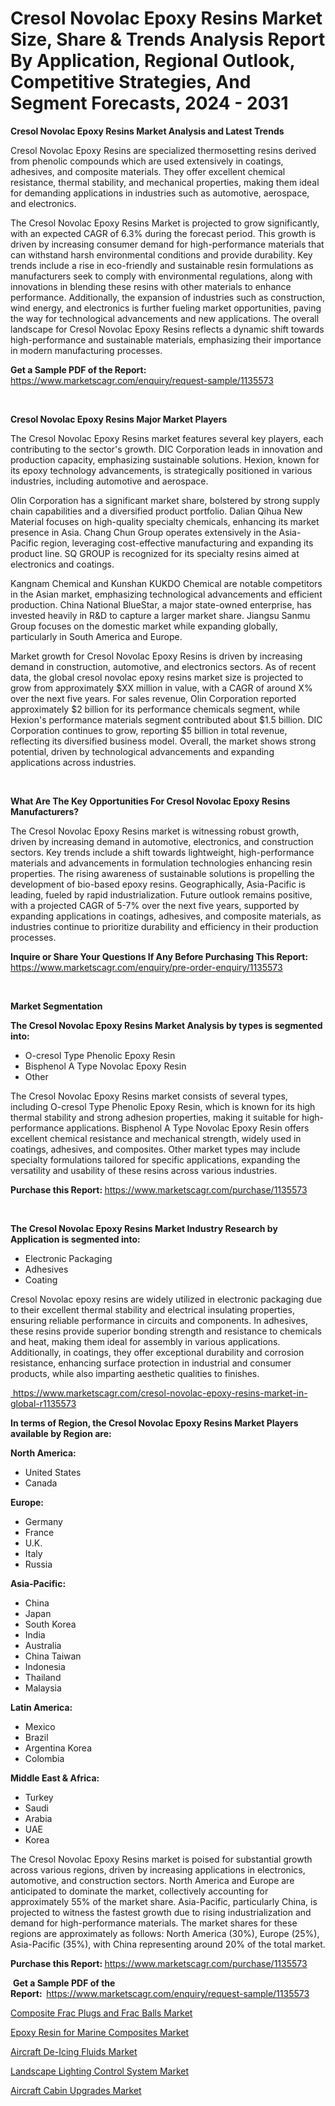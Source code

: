 <p><h1>Cresol Novolac Epoxy Resins Market Size, Share & Trends Analysis Report By Application, Regional Outlook, Competitive Strategies, And Segment Forecasts, 2024 - 2031</h1></p><p><strong>Cresol Novolac Epoxy Resins Market Analysis and Latest Trends</strong></p>
<p><p>Cresol Novolac Epoxy Resins are specialized thermosetting resins derived from phenolic compounds which are used extensively in coatings, adhesives, and composite materials. They offer excellent chemical resistance, thermal stability, and mechanical properties, making them ideal for demanding applications in industries such as automotive, aerospace, and electronics.</p><p>The Cresol Novolac Epoxy Resins Market is projected to grow significantly, with an expected CAGR of 6.3% during the forecast period. This growth is driven by increasing consumer demand for high-performance materials that can withstand harsh environmental conditions and provide durability. Key trends include a rise in eco-friendly and sustainable resin formulations as manufacturers seek to comply with environmental regulations, along with innovations in blending these resins with other materials to enhance performance. Additionally, the expansion of industries such as construction, wind energy, and electronics is further fueling market opportunities, paving the way for technological advancements and new applications. The overall landscape for Cresol Novolac Epoxy Resins reflects a dynamic shift towards high-performance and sustainable materials, emphasizing their importance in modern manufacturing processes.</p></p>
<p><strong>Get a Sample PDF of the Report:&nbsp;</strong> <a href="https://www.marketscagr.com/enquiry/request-sample/1135573?utm_campaign=1557&utm_medium=2&utm_source=Github&utm_content=ia&utm_term=13102024&utm_id=cresol-novolac-epoxy-resins">https://www.marketscagr.com/enquiry/request-sample/1135573</a></p>
<p>&nbsp;</p>
<p><strong>Cresol Novolac Epoxy Resins Major Market Players</strong></p>
<p><p>The Cresol Novolac Epoxy Resins market features several key players, each contributing to the sector's growth. DIC Corporation leads in innovation and production capacity, emphasizing sustainable solutions. Hexion, known for its epoxy technology advancements, is strategically positioned in various industries, including automotive and aerospace.</p><p>Olin Corporation has a significant market share, bolstered by strong supply chain capabilities and a diversified product portfolio. Dalian Qihua New Material focuses on high-quality specialty chemicals, enhancing its market presence in Asia. Chang Chun Group operates extensively in the Asia-Pacific region, leveraging cost-effective manufacturing and expanding its product line. SQ GROUP is recognized for its specialty resins aimed at electronics and coatings.</p><p>Kangnam Chemical and Kunshan KUKDO Chemical are notable competitors in the Asian market, emphasizing technological advancements and efficient production. China National BlueStar, a major state-owned enterprise, has invested heavily in R&D to capture a larger market share. Jiangsu Sanmu Group focuses on the domestic market while expanding globally, particularly in South America and Europe.</p><p>Market growth for Cresol Novolac Epoxy Resins is driven by increasing demand in construction, automotive, and electronics sectors. As of recent data, the global cresol novolac epoxy resins market size is projected to grow from approximately $XX million in value, with a CAGR of around X% over the next five years. For sales revenue, Olin Corporation reported approximately $2 billion for its performance chemicals segment, while Hexion's performance materials segment contributed about $1.5 billion. DIC Corporation continues to grow, reporting $5 billion in total revenue, reflecting its diversified business model. Overall, the market shows strong potential, driven by technological advancements and expanding applications across industries.</p></p>
<p>&nbsp;</p>
<p><strong>What Are The Key Opportunities For Cresol Novolac Epoxy Resins Manufacturers?</strong></p>
<p><p>The Cresol Novolac Epoxy Resins market is witnessing robust growth, driven by increasing demand in automotive, electronics, and construction sectors. Key trends include a shift towards lightweight, high-performance materials and advancements in formulation technologies enhancing resin properties. The rising awareness of sustainable solutions is propelling the development of bio-based epoxy resins. Geographically, Asia-Pacific is leading, fueled by rapid industrialization. Future outlook remains positive, with a projected CAGR of 5-7% over the next five years, supported by expanding applications in coatings, adhesives, and composite materials, as industries continue to prioritize durability and efficiency in their production processes.</p></p>
<p><strong>Inquire or Share Your Questions If Any Before Purchasing This Report:</strong> <a href="https://www.marketscagr.com/enquiry/pre-order-enquiry/1135573?utm_campaign=1557&utm_medium=2&utm_source=Github&utm_content=ia&utm_term=13102024&utm_id=cresol-novolac-epoxy-resins">https://www.marketscagr.com/enquiry/pre-order-enquiry/1135573</a></p>
<p>&nbsp;</p>
<p><strong>Market Segmentation</strong></p>
<p><strong>The Cresol Novolac Epoxy Resins Market Analysis by types is segmented into:</strong></p>
<p><ul><li>O-cresol Type Phenolic Epoxy Resin</li><li>Bisphenol A Type Novolac Epoxy Resin</li><li>Other</li></ul></p>
<p><p>The Cresol Novolac Epoxy Resins market consists of several types, including O-cresol Type Phenolic Epoxy Resin, which is known for its high thermal stability and strong adhesion properties, making it suitable for high-performance applications. Bisphenol A Type Novolac Epoxy Resin offers excellent chemical resistance and mechanical strength, widely used in coatings, adhesives, and composites. Other market types may include specialty formulations tailored for specific applications, expanding the versatility and usability of these resins across various industries.</p></p>
<p><strong>Purchase this Report:&nbsp;</strong><a href="https://www.marketscagr.com/purchase/1135573?utm_campaign=1557&utm_medium=2&utm_source=Github&utm_content=ia&utm_term=13102024&utm_id=cresol-novolac-epoxy-resins">https://www.marketscagr.com/purchase/1135573</a></p>
<p>&nbsp;</p>
<p><strong>The Cresol Novolac Epoxy Resins Market Industry Research by Application is segmented into:</strong></p>
<p><ul><li>Electronic Packaging</li><li>Adhesives</li><li>Coating</li></ul></p>
<p><p>Cresol Novolac epoxy resins are widely utilized in electronic packaging due to their excellent thermal stability and electrical insulating properties, ensuring reliable performance in circuits and components. In adhesives, these resins provide superior bonding strength and resistance to chemicals and heat, making them ideal for assembly in various applications. Additionally, in coatings, they offer exceptional durability and corrosion resistance, enhancing surface protection in industrial and consumer products, while also imparting aesthetic qualities to finishes.</p></p>
<p><a href="https://www.marketscagr.com/cresol-novolac-epoxy-resins-market-in-global-r1135573?utm_campaign=1557&utm_medium=2&utm_source=Github&utm_content=ia&utm_term=13102024&utm_id=cresol-novolac-epoxy-resins">&nbsp;https://www.marketscagr.com/cresol-novolac-epoxy-resins-market-in-global-r1135573</a></p>
<p><strong>In terms of Region, the Cresol Novolac Epoxy Resins Market Players available by Region are:</strong></p>
<p>
    <p> <strong> North America: </strong>
        <ul>
            <li>United States</li>
            <li>Canada</li>
        </ul>
        </p> 
    <p> <strong> Europe: </strong>
        <ul>
            <li>Germany</li>
            <li>France</li>
            <li>U.K.</li>
            <li>Italy</li>
            <li>Russia</li>
        </ul>
        </p> 
    <p> <strong> Asia-Pacific: </strong>
        <ul>
            <li>China</li>
            <li>Japan</li>
            <li>South Korea</li>
            <li>India</li>
            <li>Australia</li>
            <li>China Taiwan</li>
            <li>Indonesia</li>
            <li>Thailand</li>
            <li>Malaysia</li>
        </ul>
        </p> 
    <p> <strong> Latin America: </strong>
        <ul>
            <li>Mexico</li>
            <li>Brazil</li>
            <li>Argentina Korea</li>
            <li>Colombia</li>
        </ul>
        </p> 
    <p> <strong> Middle East & Africa: </strong>
        <ul>
            <li>Turkey</li>
            <li>Saudi</li>
            <li>Arabia</li>
            <li>UAE</li>
            <li>Korea</li>
        </ul>
    </p>
    </p>
<p><p>The Cresol Novolac Epoxy Resins market is poised for substantial growth across various regions, driven by increasing applications in electronics, automotive, and construction sectors. North America and Europe are anticipated to dominate the market, collectively accounting for approximately 55% of the market share. Asia-Pacific, particularly China, is projected to witness the fastest growth due to rising industrialization and demand for high-performance materials. The market shares for these regions are approximately as follows: North America (30%), Europe (25%), Asia-Pacific (35%), with China representing around 20% of the total market.</p></p>
<p><strong>Purchase this Report: </strong><a href="https://www.marketscagr.com/purchase/1135573?utm_campaign=1557&utm_medium=2&utm_source=Github&utm_content=ia&utm_term=13102024&utm_id=cresol-novolac-epoxy-resins">https://www.marketscagr.com/purchase/1135573</a></p>
<p>&nbsp;<strong>Get a Sample PDF of the Report:&nbsp;&nbsp;</strong><a href="https://www.marketscagr.com/enquiry/request-sample/1135573?utm_campaign=1557&utm_medium=2&utm_source=Github&utm_content=ia&utm_term=13102024&utm_id=cresol-novolac-epoxy-resins">https://www.marketscagr.com/enquiry/request-sample/1135573</a></p>
<p><strong></strong></p>
<p><p><a href="https://www.linkedin.com/pulse/global-composite-frac-plugs-balls-industry-analysis-zikze?utm_campaign=1557&utm_medium=2&utm_source=Github&utm_content=ia&utm_term=13102024&utm_id=cresol-novolac-epoxy-resins">Composite Frac Plugs and Frac Balls Market</a></p><p><a href="https://www.linkedin.com/pulse/epoxy-resin-marine-composites-market-outlook-share-analysis-gxe6e?utm_campaign=1557&utm_medium=2&utm_source=Github&utm_content=ia&utm_term=13102024&utm_id=cresol-novolac-epoxy-resins">Epoxy Resin for Marine Composites Market</a></p><p><a href="https://www.linkedin.com/pulse/aircraft-de-icing-fluids-market-strategic-insights-product-mctee?utm_campaign=1557&utm_medium=2&utm_source=Github&utm_content=ia&utm_term=13102024&utm_id=cresol-novolac-epoxy-resins">Aircraft De-Icing Fluids Market</a></p><p><a href="https://www.linkedin.com/pulse/landscape-lighting-control-system-ecosystem-mapping-innovation-jg8dc?utm_campaign=1557&utm_medium=2&utm_source=Github&utm_content=ia&utm_term=13102024&utm_id=cresol-novolac-epoxy-resins">Landscape Lighting Control System Market</a></p><p><a href="https://www.linkedin.com/pulse/aircraft-cabin-upgrades-market-share-analysis-growth-2lzwe?utm_campaign=1557&utm_medium=2&utm_source=Github&utm_content=ia&utm_term=13102024&utm_id=cresol-novolac-epoxy-resins">Aircraft Cabin Upgrades Market</a></p></p>